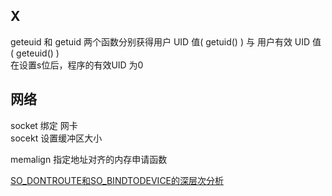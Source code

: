 
## X
geteuid 和 getuid
两个函数分别获得用户 UID 值( getuid() ) 与 用户有效 UID 值 ( geteuid() )  
在设置s位后，程序的有效UID 为0  


## 网络
socket 绑定 网卡  
socekt 设置缓冲区大小  



memalign 指定地址对齐的内存申请函数



[SO_DONTROUTE和SO_BINDTODEVICE的深层次分析](https://www.oschina.net/question/234345_47633)  
